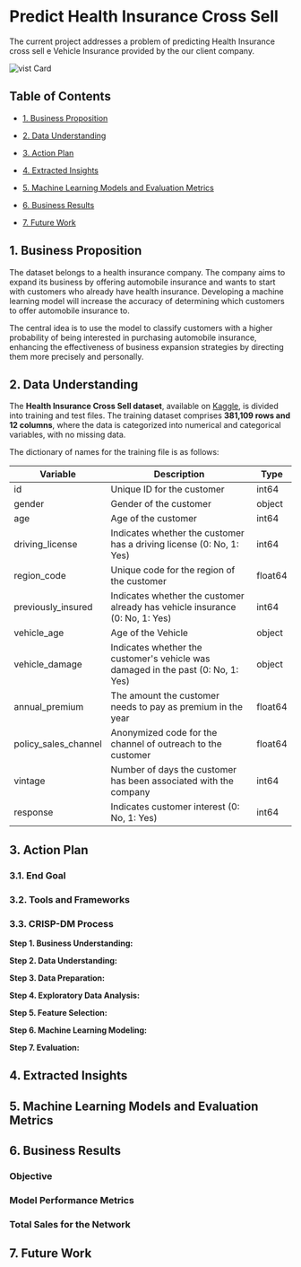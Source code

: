 # Predict Health Insurance Cross Sell

The current project addresses a problem of predicting Health Insurance cross sell e Vehicle Insurance provided by the our client company.

![vist Card](https://cdn.discordapp.com/attachments/1184298104833454100/1184301094017441943/5b7509aa-d617-4ee7-94e2-20cd4abda253.jpg?ex=658b7958&is=65790458&hm=75fe1b762f895f89a503f18967a60f028dffd373be80d5ce7284f31aebf0ea60&)

## Table of Contents

- [1. Business Proposition](#1-business-proposition)

- [2. Data Understanding](#2-data-understanding)

- [3. Action Plan](#3-action-plan)

- [4. Extracted Insights](#4-extracted-insights)

- [5. Machine Learning Models and Evaluation Metrics](#5-machine-learning-models-and-evaluation-metrics)

- [6. Business Results](#6-business-results)

- [7. Future Work](#7-future-work)

## 1. Business Proposition

The dataset belongs to a health insurance company. The company aims to expand its business by offering automobile insurance and wants to start with customers who already have health insurance. Developing a machine learning model will increase the accuracy of determining which customers to offer automobile insurance to.

The central idea is to use the model to classify customers with a higher probability of being interested in purchasing automobile insurance, enhancing the effectiveness of business expansion strategies by directing them more precisely and personally.

## 2. Data Understanding

The **Health Insurance Cross Sell dataset**, available on [Kaggle](https://www.kaggle.com/datasets/anmolkumar/health-insurance-cross-sell-prediction), is divided into training and test files. The training dataset comprises **381,109 rows and 12 columns**, where the data is categorized into numerical and categorical variables, with no missing data.

The dictionary of names for the training file is as follows:

| Variable              | Description                                                                      | Type    |
|-----------------------|----------------------------------------------------------------------------------|---------|
| id                    | Unique ID for the customer                                                       | int64   |
| gender                | Gender of the customer                                                           | object  |
| age                   | Age of the customer                                                              | int64   |
| driving_license       | Indicates whether the customer has a driving license (0: No, 1: Yes)             | int64   |
| region_code           | Unique code for the region of the customer                                       | float64 |
| previously_insured    | Indicates whether the customer already has vehicle insurance (0: No, 1: Yes)     | int64   |
| vehicle_age           | Age of the Vehicle                                                               | object  |
| vehicle_damage        | Indicates whether the customer's vehicle was damaged in the past (0: No, 1: Yes) | object  |
| annual_premium        | The amount the customer needs to pay as premium in the year                      | float64 |
| policy_sales_channel  | Anonymized code for the channel of outreach to the customer                      | float64 |
| vintage               | Number of days the customer has been associated with the company                 | int64   |
| response              | Indicates customer interest (0: No, 1: Yes)                                      | int64   |

## 3. Action Plan

### 3.1. End Goal

### 3.2. Tools and Frameworks

### 3.3. CRISP-DM Process

**Step 1. Business Understanding:**

**Step 2. Data Understanding:**

**Step 3. Data Preparation:**

**Step 4. Exploratory Data Analysis:**

**Step 5. Feature Selection:**

**Step 6. Machine Learning Modeling:**

**Step 7. Evaluation:**

## 4. Extracted Insights

## 5. Machine Learning Models and Evaluation Metrics

## 6. Business Results

### Objective

### Model Performance Metrics

### Total Sales for the Network

## 7. Future Work
